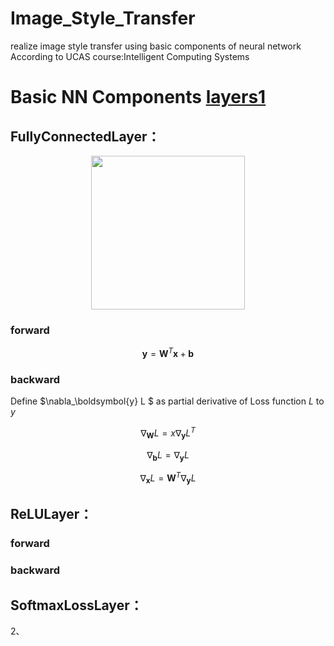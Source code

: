 # Image_Style_Transfer 
realize image style transfer using basic components of neural network 
According to UCAS course:Intelligent Computing Systems 

# Basic NN Components [layers1](https://github.com/up-or-down/Image_Style_Transfer/blob/main/layers_1.py)
## FullyConnectedLayer：

<p align = 'center'>
<img src = 'examples/style/udnie.jpg' height = '246px'>
</p>

### forward
$$ \boldsymbol{y}=\boldsymbol{W}^{T}\boldsymbol{x}+\boldsymbol{b} $$
### backward
Define $\nabla_\boldsymbol{y} L $ as partial derivative of Loss function  $L$ to  $y$ 

$$ \nabla_\boldsymbol{W} L=x\nabla_\boldsymbol{y} L^T $$

$$ \nabla_\boldsymbol{b} L=\nabla_\boldsymbol{y} L $$

$$ \nabla_\boldsymbol{x} L=\boldsymbol{W}^T\nabla_\boldsymbol{y} L $$

## ReLULayer：
### forward

### backward

## SoftmaxLossLayer：



2、
